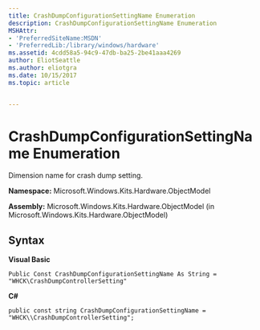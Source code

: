 ```yaml
---
title: CrashDumpConfigurationSettingName Enumeration
description: CrashDumpConfigurationSettingName Enumeration
MSHAttr:
- 'PreferredSiteName:MSDN'
- 'PreferredLib:/library/windows/hardware'
ms.assetid: 4cdd58a5-94c9-47db-ba25-2be41aaa4269
author: EliotSeattle
ms.author: eliotgra
ms.date: 10/15/2017
ms.topic: article


---
```


# CrashDumpConfigurationSettingName Enumeration


Dimension name for crash dump setting.

**Namespace:** Microsoft.Windows.Kits.Hardware.ObjectModel

**Assembly:** Microsoft.Windows.Kits.Hardware.ObjectModel (in Microsoft.Windows.Kits.Hardware.ObjectModel)

## <span id="Syntax"></span><span id="syntax"></span><span id="SYNTAX"></span>Syntax


**Visual Basic**

`Public Const CrashDumpConfigurationSettingName As String = "WHCK\CrashDumpControllerSetting"`

**C#**

`public const string CrashDumpConfigurationSettingName = "WHCK\\CrashDumpControllerSetting";`

 

 






